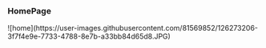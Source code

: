 <h3> HomePage </h3>
![home](https://user-images.githubusercontent.com/81569852/126273206-3f7f4e9e-7733-4788-8e7b-a33bb84d65d8.JPG)
